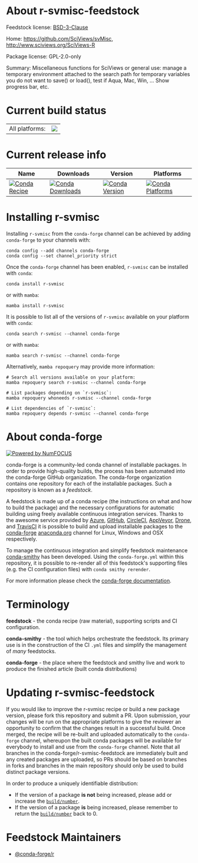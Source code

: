 About r-svmisc-feedstock
========================

Feedstock license: [BSD-3-Clause](https://github.com/conda-forge/r-svmisc-feedstock/blob/main/LICENSE.txt)

Home: https://github.com/SciViews/svMisc, http://www.sciviews.org/SciViews-R

Package license: GPL-2.0-only

Summary: Miscellaneous functions for SciViews or general use: manage a temporary environment attached to the search path for temporary variables you do not want to save() or load(), test if Aqua, Mac, Win, ... Show progress bar, etc.

Current build status
====================


<table><tr><td>All platforms:</td>
    <td>
      <a href="https://dev.azure.com/conda-forge/feedstock-builds/_build/latest?definitionId=1702&branchName=main">
        <img src="https://dev.azure.com/conda-forge/feedstock-builds/_apis/build/status/r-svmisc-feedstock?branchName=main">
      </a>
    </td>
  </tr>
</table>

Current release info
====================

| Name | Downloads | Version | Platforms |
| --- | --- | --- | --- |
| [![Conda Recipe](https://img.shields.io/badge/recipe-r--svmisc-green.svg)](https://anaconda.org/conda-forge/r-svmisc) | [![Conda Downloads](https://img.shields.io/conda/dn/conda-forge/r-svmisc.svg)](https://anaconda.org/conda-forge/r-svmisc) | [![Conda Version](https://img.shields.io/conda/vn/conda-forge/r-svmisc.svg)](https://anaconda.org/conda-forge/r-svmisc) | [![Conda Platforms](https://img.shields.io/conda/pn/conda-forge/r-svmisc.svg)](https://anaconda.org/conda-forge/r-svmisc) |

Installing r-svmisc
===================

Installing `r-svmisc` from the `conda-forge` channel can be achieved by adding `conda-forge` to your channels with:

```
conda config --add channels conda-forge
conda config --set channel_priority strict
```

Once the `conda-forge` channel has been enabled, `r-svmisc` can be installed with `conda`:

```
conda install r-svmisc
```

or with `mamba`:

```
mamba install r-svmisc
```

It is possible to list all of the versions of `r-svmisc` available on your platform with `conda`:

```
conda search r-svmisc --channel conda-forge
```

or with `mamba`:

```
mamba search r-svmisc --channel conda-forge
```

Alternatively, `mamba repoquery` may provide more information:

```
# Search all versions available on your platform:
mamba repoquery search r-svmisc --channel conda-forge

# List packages depending on `r-svmisc`:
mamba repoquery whoneeds r-svmisc --channel conda-forge

# List dependencies of `r-svmisc`:
mamba repoquery depends r-svmisc --channel conda-forge
```


About conda-forge
=================

[![Powered by
NumFOCUS](https://img.shields.io/badge/powered%20by-NumFOCUS-orange.svg?style=flat&colorA=E1523D&colorB=007D8A)](https://numfocus.org)

conda-forge is a community-led conda channel of installable packages.
In order to provide high-quality builds, the process has been automated into the
conda-forge GitHub organization. The conda-forge organization contains one repository
for each of the installable packages. Such a repository is known as a *feedstock*.

A feedstock is made up of a conda recipe (the instructions on what and how to build
the package) and the necessary configurations for automatic building using freely
available continuous integration services. Thanks to the awesome service provided by
[Azure](https://azure.microsoft.com/en-us/services/devops/), [GitHub](https://github.com/),
[CircleCI](https://circleci.com/), [AppVeyor](https://www.appveyor.com/),
[Drone](https://cloud.drone.io/welcome), and [TravisCI](https://travis-ci.com/)
it is possible to build and upload installable packages to the
[conda-forge](https://anaconda.org/conda-forge) [anaconda.org](https://anaconda.org/)
channel for Linux, Windows and OSX respectively.

To manage the continuous integration and simplify feedstock maintenance
[conda-smithy](https://github.com/conda-forge/conda-smithy) has been developed.
Using the ``conda-forge.yml`` within this repository, it is possible to re-render all of
this feedstock's supporting files (e.g. the CI configuration files) with ``conda smithy rerender``.

For more information please check the [conda-forge documentation](https://conda-forge.org/docs/).

Terminology
===========

**feedstock** - the conda recipe (raw material), supporting scripts and CI configuration.

**conda-smithy** - the tool which helps orchestrate the feedstock.
                   Its primary use is in the construction of the CI ``.yml`` files
                   and simplify the management of *many* feedstocks.

**conda-forge** - the place where the feedstock and smithy live and work to
                  produce the finished article (built conda distributions)


Updating r-svmisc-feedstock
===========================

If you would like to improve the r-svmisc recipe or build a new
package version, please fork this repository and submit a PR. Upon submission,
your changes will be run on the appropriate platforms to give the reviewer an
opportunity to confirm that the changes result in a successful build. Once
merged, the recipe will be re-built and uploaded automatically to the
`conda-forge` channel, whereupon the built conda packages will be available for
everybody to install and use from the `conda-forge` channel.
Note that all branches in the conda-forge/r-svmisc-feedstock are
immediately built and any created packages are uploaded, so PRs should be based
on branches in forks and branches in the main repository should only be used to
build distinct package versions.

In order to produce a uniquely identifiable distribution:
 * If the version of a package **is not** being increased, please add or increase
   the [``build/number``](https://docs.conda.io/projects/conda-build/en/latest/resources/define-metadata.html#build-number-and-string).
 * If the version of a package **is** being increased, please remember to return
   the [``build/number``](https://docs.conda.io/projects/conda-build/en/latest/resources/define-metadata.html#build-number-and-string)
   back to 0.

Feedstock Maintainers
=====================

* [@conda-forge/r](https://github.com/orgs/conda-forge/teams/r/)


